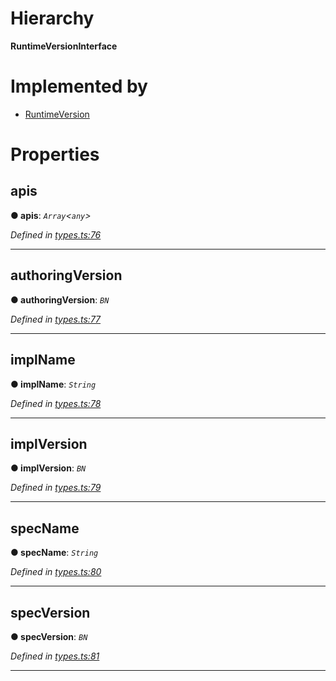 

# Hierarchy

**RuntimeVersionInterface**

# Implemented by

* [RuntimeVersion](../classes/_runtimeversion_.runtimeversion.md)

# Properties

<a id="apis"></a>

##  apis

**● apis**: *`Array`<`any`>*

*Defined in [types.ts:76](https://github.com/polkadot-js/api/blob/c4ba8ca/packages/types/src/types.ts#L76)*

___
<a id="authoringversion"></a>

##  authoringVersion

**● authoringVersion**: *`BN`*

*Defined in [types.ts:77](https://github.com/polkadot-js/api/blob/c4ba8ca/packages/types/src/types.ts#L77)*

___
<a id="implname"></a>

##  implName

**● implName**: *`String`*

*Defined in [types.ts:78](https://github.com/polkadot-js/api/blob/c4ba8ca/packages/types/src/types.ts#L78)*

___
<a id="implversion"></a>

##  implVersion

**● implVersion**: *`BN`*

*Defined in [types.ts:79](https://github.com/polkadot-js/api/blob/c4ba8ca/packages/types/src/types.ts#L79)*

___
<a id="specname"></a>

##  specName

**● specName**: *`String`*

*Defined in [types.ts:80](https://github.com/polkadot-js/api/blob/c4ba8ca/packages/types/src/types.ts#L80)*

___
<a id="specversion"></a>

##  specVersion

**● specVersion**: *`BN`*

*Defined in [types.ts:81](https://github.com/polkadot-js/api/blob/c4ba8ca/packages/types/src/types.ts#L81)*

___

